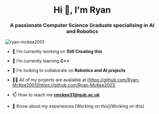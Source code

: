 <h1 align="center">Hi 👋, I'm Ryan</h1>
<h3 align="center">A passionate Computer Science Graduate specialising in AI and Robotics</h3>

<p align="left"> <img src="https://komarev.com/ghpvc/?username=ryan-mckee2001&label=Profile%20views&color=0e75b6&style=flat" alt="ryan-mckee2001" /> </p>

- 🔭 I’m currently working on **Still Creating this**

- 🌱 I’m currently learning **C++**

- 👯 I’m looking to collaborate on **Robotics and AI projects**

- 👨‍💻 All of my projects are available at [https://github.com/Ryan-McKee2001](https://github.com/Ryan-McKee2001)

- 📫 How to reach me **rmckee31@qub.ac.uk**

- 📄 Know about my experiences [Working on this](Working on this)
